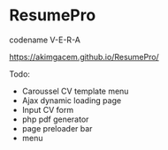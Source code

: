 # ResumePro
codename V-E-R-A

https://akimgacem.github.io/ResumePro/

Todo: 
- Caroussel CV template menu
- Ajax dynamic loading page
- Input CV form
- php pdf generator
- page preloader bar
- menu
